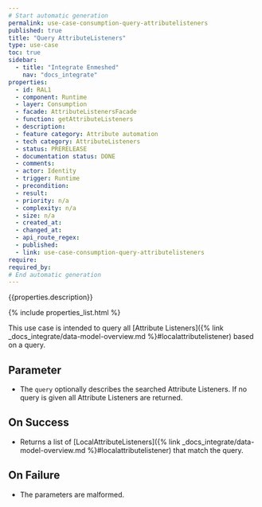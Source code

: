 ```yaml
---
# Start automatic generation
permalink: use-case-consumption-query-attributelisteners
published: true
title: "Query AttributeListeners"
type: use-case
toc: true
sidebar:
  - title: "Integrate Enmeshed"
    nav: "docs_integrate"
properties:
  - id: RAL1
  - component: Runtime
  - layer: Consumption
  - facade: AttributeListenersFacade
  - function: getAttributeListeners
  - description:
  - feature category: Attribute automation
  - tech category: AttributeListeners
  - status: PRERELEASE
  - documentation status: DONE
  - comments:
  - actor: Identity
  - trigger: Runtime
  - precondition:
  - result:
  - priority: n/a
  - complexity: n/a
  - size: n/a
  - created_at:
  - changed_at:
  - api_route_regex:
  - published:
  - link: use-case-consumption-query-attributelisteners
require:
required_by:
# End automatic generation
---
```


{{properties.description}}

{% include properties_list.html %}

This use case is intended to query all [Attribute Listeners]({% link _docs_integrate/data-model-overview.md %}#localattributelistener)
based on a query.

## Parameter

- The `query` optionally describes the searched Attribute Listeners. If no query is given all Attribute Listeners are returned.

## On Success

- Returns a list of [LocalAttributeListeners]({% link _docs_integrate/data-model-overview.md %}#localattributelistener) that match the query.

## On Failure

- The parameters are malformed.
